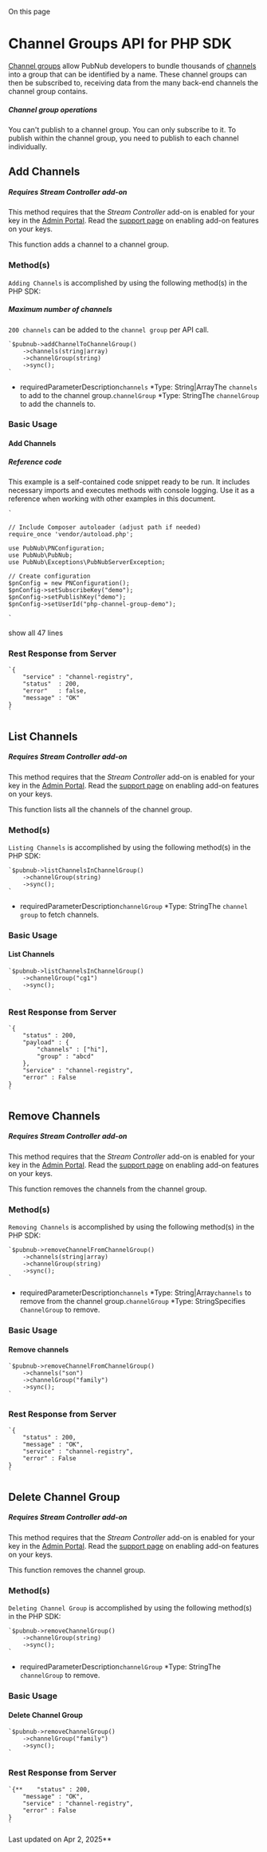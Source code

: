 On this page
# Channel Groups API for PHP SDK

[Channel groups](/docs/general/channels/subscribe#channel-groups) allow PubNub developers to bundle thousands of [channels](/docs/general/channels/overview) into a group that can be identified by a name. These channel groups can then be subscribed to, receiving data from the many back-end channels the channel group contains.

##### Channel group operations

You can't publish to a channel group. You can only subscribe to it. To publish within the channel group, you need to publish to each channel individually.

## Add Channels[​](#add-channels)

##### Requires Stream Controller add-on

This method requires that the *Stream Controller* add-on is enabled for your key in the [Admin Portal](https://admin.pubnub.com/). Read the [support page](https://support.pubnub.com/hc/en-us/articles/360051974791-How-do-I-enable-add-on-features-for-my-keys-) on enabling add-on features on your keys.

This function adds a channel to a channel group.

### Method(s)[​](#methods)

`Adding Channels` is accomplished by using the following method(s) in the PHP SDK:

##### Maximum number of channels

`200 channels` can be added to the `channel group` per API call.

```
`$pubnub->addChannelToChannelGroup()  
    ->channels(string|array)  
    ->channelGroup(string)  
    ->sync();  
`
```

*  requiredParameterDescription`channels` *Type: String|ArrayThe `channels` to add to the channel group.`channelGroup` *Type: StringThe `channelGroup` to add the channels to.

### Basic Usage[​](#basic-usage)

#### Add Channels[​](#add-channels-1)

##### Reference code

This example is a self-contained code snippet ready to be run. It includes necessary imports and executes methods with console logging. Use it as a reference when working with other examples in this document.

```
`  
  
// Include Composer autoloader (adjust path if needed)  
require_once 'vendor/autoload.php';  
  
use PubNub\PNConfiguration;  
use PubNub\PubNub;  
use PubNub\Exceptions\PubNubServerException;  
  
// Create configuration  
$pnConfig = new PNConfiguration();  
$pnConfig->setSubscribeKey("demo");  
$pnConfig->setPublishKey("demo");  
$pnConfig->setUserId("php-channel-group-demo");  
  
`
```
show all 47 lines

### Rest Response from Server[​](#rest-response-from-server)

```
`{  
    "service" : "channel-registry",  
    "status"  : 200,  
    "error"   : false,  
    "message" : "OK"  
}  
`
```

## List Channels[​](#list-channels)

##### Requires Stream Controller add-on

This method requires that the *Stream Controller* add-on is enabled for your key in the [Admin Portal](https://admin.pubnub.com/). Read the [support page](https://support.pubnub.com/hc/en-us/articles/360051974791-How-do-I-enable-add-on-features-for-my-keys-) on enabling add-on features on your keys.

This function lists all the channels of the channel group.

### Method(s)[​](#methods-1)

`Listing Channels` is accomplished by using the following method(s) in the PHP SDK:

```
`$pubnub->listChannelsInChannelGroup()  
    ->channelGroup(string)  
    ->sync();  
`
```

*  requiredParameterDescription`channelGroup` *Type: StringThe `channel group` to fetch channels.

### Basic Usage[​](#basic-usage-1)

#### List Channels[​](#list-channels-1)

```
`$pubnub->listChannelsInChannelGroup()  
    ->channelGroup("cg1")  
    ->sync();  
`
```

### Rest Response from Server[​](#rest-response-from-server-1)

```
`{  
    "status" : 200,  
    "payload" : {  
        "channels" : ["hi"],  
        "group" : "abcd"  
    },  
    "service" : "channel-registry",  
    "error" : False  
}  
`
```

## Remove Channels[​](#remove-channels)

##### Requires Stream Controller add-on

This method requires that the *Stream Controller* add-on is enabled for your key in the [Admin Portal](https://admin.pubnub.com/). Read the [support page](https://support.pubnub.com/hc/en-us/articles/360051974791-How-do-I-enable-add-on-features-for-my-keys-) on enabling add-on features on your keys.

This function removes the channels from the channel group.

### Method(s)[​](#methods-2)

`Removing Channels` is accomplished by using the following method(s) in the PHP SDK:

```
`$pubnub->removeChannelFromChannelGroup()  
    ->channels(string|array)  
    ->channelGroup(string)  
    ->sync();  
`
```

*  requiredParameterDescription`channels` *Type: String|Array`channels` to remove from the channel group.`channelGroup` *Type: StringSpecifies `ChannelGroup` to remove.

### Basic Usage[​](#basic-usage-2)

#### Remove channels[​](#remove-channels-1)

```
`$pubnub->removeChannelFromChannelGroup()  
    ->channels("son")  
    ->channelGroup("family")  
    ->sync();  
`
```

### Rest Response from Server[​](#rest-response-from-server-2)

```
`{  
    "status" : 200,  
    "message" : "OK",  
    "service" : "channel-registry",  
    "error" : False  
}  
`
```

## Delete Channel Group[​](#delete-channel-group)

##### Requires Stream Controller add-on

This method requires that the *Stream Controller* add-on is enabled for your key in the [Admin Portal](https://admin.pubnub.com/). Read the [support page](https://support.pubnub.com/hc/en-us/articles/360051974791-How-do-I-enable-add-on-features-for-my-keys-) on enabling add-on features on your keys.

This function removes the channel group.

### Method(s)[​](#methods-3)

`Deleting Channel Group` is accomplished by using the following method(s) in the PHP SDK:

```
`$pubnub->removeChannelGroup()  
    ->channelGroup(string)  
    ->sync();  
`
```

*  requiredParameterDescription`channelGroup` *Type: StringThe `channelGroup` to remove.

### Basic Usage[​](#basic-usage-3)

#### Delete Channel Group[​](#delete-channel-group-1)

```
`$pubnub->removeChannelGroup()  
    ->channelGroup("family")  
    ->sync();  
`
```

### Rest Response from Server[​](#rest-response-from-server-3)

```
`{**    "status" : 200,  
    "message" : "OK",  
    "service" : "channel-registry",  
    "error" : False  
}  
`
```
Last updated on Apr 2, 2025**